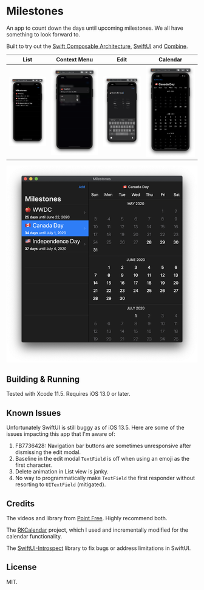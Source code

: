 # Milestones

An app to count down the days until upcoming milestones. We all have something to look forward to.

Built to try out the [Swift Composable Architecture][tca], [SwiftUI][swiftui] and [Combine][combine].

| List | Context Menu | Edit | Calendar |
| ---- | ------------ | ---- | -------- |
|![](images/iphone-1.png)|![](images/iphone-2.png)|![](images/iphone-3.png)|![](images/iphone-4.png)|

![](images/mac.png)

## Building & Running

Tested with Xcode 11.5. Requires iOS 13.0 or later.

## Known Issues

Unfortunately SwiftUI is still buggy as of iOS 13.5. Here are some of the issues impacting this app
that I'm aware of:

1. FB7736428: Navigation bar buttons are sometimes unresponsive after dismissing the edit modal.
2. Baseline in the edit modal `TextField` is off when using an emoji as the first character.
3. Delete animation in List view is janky.
4. No way to programmatically make `TextField` the first responder without resorting to `UITextField` (mitigated).

## Credits

The videos and library from [Point Free][point-free]. Highly recommend both.

The [RKCalendar][rkcalendar] project, which I used and incrementally modified for the calendar functionality.

The [SwiftUI-Introspect][introspect] library to fix bugs or address limitations in SwiftUI.

## License

MIT.

[tca]: https://github.com/pointfreeco/swift-composable-architecture
[swiftui]: https://developer.apple.com/xcode/swiftui/
[combine]: https://developer.apple.com/documentation/combine
[FB7736428]: https://gist.github.com/jpsim/9bea8715291850e0bc3c6042eee10db5
[point-free]: https://www.pointfree.co
[rkcalendar]: https://github.com/RaffiKian/RKCalendar
[introspect]: https://github.com/siteline/SwiftUI-Introspect
